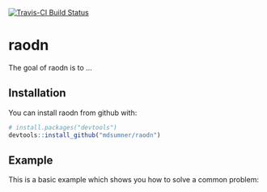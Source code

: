 
<!-- README.md is generated from README.Rmd. Please edit that file -->
[![Travis-CI Build Status](https://travis-ci.org/mdsumner/raodn.svg?branch=master)](https://travis-ci.org/mdsumner/raodn)

raodn
=====

The goal of raodn is to ...

Installation
------------

You can install raodn from github with:

``` r
# install.packages("devtools")
devtools::install_github("mdsumner/raodn")
```

Example
-------

This is a basic example which shows you how to solve a common problem:
